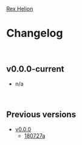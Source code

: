 [Rex Helion](https://taidanakage.github.io/RexHelion/)

# Changelog

<br>

## v0.0.0-current

- n/a

<br>

## Previous versions

- [v0.0.0](v0-0-0/)
  - [180727a](v0-0-0/180727a/)


